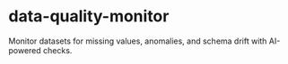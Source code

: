 # data-quality-monitor
Monitor datasets for missing values, anomalies, and schema drift with AI-powered checks.
